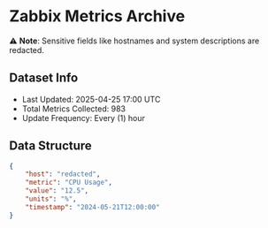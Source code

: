 # Zabbix Metrics Archive

⚠️ **Note**: Sensitive fields like hostnames and system descriptions are redacted.

## Dataset Info
- Last Updated: 2025-04-25 17:00 UTC
- Total Metrics Collected: 983
- Update Frequency: Every (1) hour

## Data Structure
```json
{
    "host": "redacted",
    "metric": "CPU Usage",
    "value": "12.5",
    "units": "%",
    "timestamp": "2024-05-21T12:00:00"
}
```

